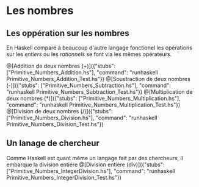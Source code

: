 # Les nombres
## Les oppération sur les nombres
En Haskell comparé à beaucoup d'autre langage fonctionel les opérations sur les *entiers* ou les *rationnels* se font via les mêmes opérateurs.

@[Addition de deux nombres (+)]({"stubs": ["Primitive_Numbers_Addition.hs"], "command": "runhaskell Primitive_Numbers_Addition_Test.hs"})
@[Soustraction de deux nombres (-)]({"stubs": ["Primitive_Numbers_Subtraction.hs"], "command": "runhaskell Primitive_Numbers_Subtraction_Test.hs"})
@[Multiplication de deux nombres (*)]({"stubs": ["Primitive_Numbers_Multiplication.hs"], "command": "runhaskell Primitive_Numbers_Multiplication_Test.hs"})
@[Division de deux nombres (/)]({"stubs": ["Primitive_Numbers_Division.hs"], "command": "runhaskell Primitive_Numbers_Division_Test.hs"})

## Un lanage de chercheur
Comme Haskell est quant même un langage fait par des chercheurs, il embarque la division entiére
@[Division entiére (div)]({"stubs": ["Primitive_Numbers_IntegerDivision.hs"], "command": "runhaskell Primitive_Numbers_IntegerDivision_Test.hs"})

